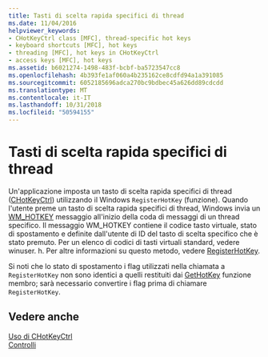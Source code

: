 ```yaml
---
title: Tasti di scelta rapida specifici di thread
ms.date: 11/04/2016
helpviewer_keywords:
- CHotKeyCtrl class [MFC], thread-specific hot keys
- keyboard shortcuts [MFC], hot keys
- threading [MFC], hot keys in CHotKeyCtrl
- access keys [MFC], hot keys
ms.assetid: b6021274-1498-483f-bcbf-ba5723547cc8
ms.openlocfilehash: 4b393fe1af060a4b235162ce8cdfd94a1a391085
ms.sourcegitcommit: 6052185696adca270bc9bdbec45a626dd89cdcdd
ms.translationtype: MT
ms.contentlocale: it-IT
ms.lasthandoff: 10/31/2018
ms.locfileid: "50594155"
---
```

# <a name="thread-specific-hot-keys"></a>Tasti di scelta rapida specifici di thread

Un'applicazione imposta un tasto di scelta rapida specifici di thread ([CHotKeyCtrl](../mfc/reference/chotkeyctrl-class.md)) utilizzando il Windows `RegisterHotKey` (funzione). Quando l'utente preme un tasto di scelta rapida specifici di thread, Windows invia un [WM_HOTKEY](/windows/desktop/inputdev/wm-hotkey) messaggio all'inizio della coda di messaggi di un thread specifico. Il messaggio WM_HOTKEY contiene il codice tasto virtuale, stato di spostamento e definite dall'utente di ID del tasto di scelta specifico che è stato premuto. Per un elenco di codici di tasti virtuali standard, vedere winuser. h. Per altre informazioni su questo metodo, vedere [RegisterHotKey](https://msdn.microsoft.com/library/windows/desktop/ms646309).

Si noti che lo stato di spostamento i flag utilizzati nella chiamata a `RegisterHotKey` non sono identici a quelli restituiti dai [GetHotKey](../mfc/reference/chotkeyctrl-class.md#gethotkey) funzione membro; sarà necessario convertire i flag prima di chiamare `RegisterHotKey`.

## <a name="see-also"></a>Vedere anche

[Uso di CHotKeyCtrl](../mfc/using-chotkeyctrl.md)<br/>
[Controlli](../mfc/controls-mfc.md)

